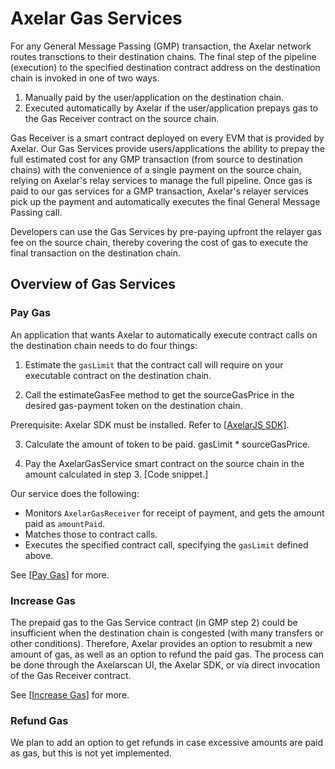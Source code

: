# Axelar Gas Services

For any General Message Passing (GMP) transaction, the Axelar network routes transctions to their destination chains. The final step of the pipeline (execution) to the specified destination contract address on the destination chain is invoked in one of two ways. 
1. Manually paid by the user/application on the destination chain.
2. Executed automatically by Axelar if the user/application prepays gas to the Gas Receiver contract on the source chain.

Gas Receiver is a smart contract deployed on every EVM that is provided by Axelar. Our Gas Services provide users/applications the ability to prepay the full estimated cost for any GMP transaction (from source to destination chains) with the convenience of a single payment on the source chain, relying on Axelar's relay services to manage the full pipeline. Once gas is paid to our gas services for a GMP transaction, Axelar's relayer services pick up the payment and automatically executes the final General Message Passing call.

Developers can use the Gas Services by pre-paying upfront the relayer gas fee on the source chain, thereby covering the cost of gas to execute the final transaction on the destination chain. 

## Overview of Gas Services

### Pay Gas

An application that wants Axelar to automatically execute contract calls on the destination chain needs to do four things:

1. Estimate the `gasLimit` that the contract call will require on your executable contract on the destination chain.

2. Call the estimateGasFee method to get the sourceGasPrice in the desired gas-payment token on the destination chain. 

Prerequisite: Axelar SDK must be installed. Refer to [[AxelarJS SDK](/dev/axelarjs-sdk/token-transfer-dep-addr)].

3. Calculate the amount of token to be paid. 
gasLimit * sourceGasPrice.

4. Pay the AxelarGasService smart contract on the source chain in the amount calculated in step 3. 
[Code snippet.]

Our service does the following:

- Monitors `AxelarGasReceiver` for receipt of payment, and gets the amount paid as `amountPaid`.
- Matches those to contract calls.
- Executes the specified contract call, specifying the `gasLimit` defined above.

See [[Pay Gas](pay-gas)] for more.

### Increase Gas

The prepaid gas to the Gas Service contract (in GMP step 2) could be insufficient when the destination chain is congested (with many transfers or other conditions). Therefore, Axelar provides an option to resubmit a new amount of gas, as well as an option to refund the paid gas. The process can be done through the Axelarscan UI, the Axelar SDK, or via direct invocation of the Gas Receiver contract. 

See [[Increase Gas](increase-gas)] for more.

### Refund Gas

We plan to add an option to get refunds in case excessive amounts are paid as gas, but this is not yet implemented.
